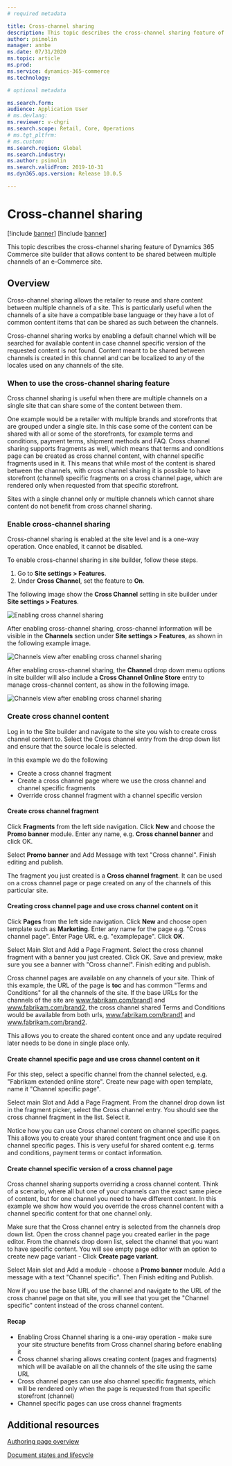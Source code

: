 ```yaml
---
# required metadata

title: Cross-channel sharing
description: This topic describes the cross-channel sharing feature of Dynamics 365 Commerce site builder that allows content to be shared between multiple channels of an e-Commerce site.
author: psimolin
manager: annbe
ms.date: 07/31/2020
ms.topic: article
ms.prod: 
ms.service: dynamics-365-commerce
ms.technology: 

# optional metadata

ms.search.form:  
audience: Application User
# ms.devlang: 
ms.reviewer: v-chgri
ms.search.scope: Retail, Core, Operations
# ms.tgt_pltfrm: 
# ms.custom: 
ms.search.region: Global
ms.search.industry: 
ms.author: psimolin
ms.search.validFrom: 2019-10-31
ms.dyn365.ops.version: Release 10.0.5

---
```

# Cross-channel sharing

[!include [banner](includes/banner.md)]
[!include [banner](includes/preview-banner.md)]

This topic describes the cross-channel sharing feature of Dynamics 365 Commerce site builder that allows content to be shared between multiple channels of an e-Commerce site.

## Overview

Cross-channel sharing allows the retailer to reuse and share content between multiple channels of a site. This is particularly useful when the channels of a site have a compatible base language or they have a lot of common content items that can be shared as such between the channels.

Cross-channel sharing works by enabling a default channel which will be searched for available content in case channel specific version of the requested content is not found. Content meant to be shared between channels is created in this channel and can be localized to any of the locales used on any channels of the site.

### When to use the cross-channel sharing feature

Cross channel sharing is useful when there are multiple channels on a single site that can share some of the content between them.

One example would be a retailer with multiple brands and storefronts that are grouped under a single site. In this case some of the content can be shared with all or some of the storefronts, for example terms and conditions, payment terms, shipment methods and FAQ. Cross channel sharing supports fragments as well, which means that terms and conditions page can be created as cross channel content, with channel specific fragments used in it. This means that while most of the content is shared between the channels, with cross channel sharing it is possible to have storefront (channel) specific fragments on a cross channel page, which are rendered only when requested from that specific storefront.

Sites with a single channel only or multiple channels which cannot share content do not benefit from cross channel sharing.

### Enable cross-channel sharing

Cross-channel sharing is enabled at the site level and is a one-way operation. Once enabled, it cannot be disabled.

To enable cross-channel sharing in site builder, follow these steps.

1. Go to **Site settings \> Features**.
1. Under **Cross Channel**, set the feature to **On**. 

The following image show the **Cross Channel** setting in site builder under **Site settings \> Features**.

![Enabling cross channel sharing](./media/enabling-cross-channel-sharing.png)

After enabling cross-channel sharing, cross-channel information will be visible in the **Channels** section under **Site settings \> Features**, as shown in the following example image.

![Channels view after enabling cross channel sharing](./media/channels-cross-channel.png)

After enabling cross-channel sharing, the **Channel** drop down menu options in site builder will also include a **Cross Channel Online Store** entry to manage cross-channel content, as show in the following image.

![Channels view after enabling cross channel sharing](./media/cross-channel-dropdown.png)

### Create cross channel content

Log in to the Site builder and navigate to the site you wish to create cross channel content to. Select the Cross channel entry from the drop down list and ensure that the source locale is selected.

In this example we do the following
* Create a cross channel fragment
* Create a cross channel page where we use the cross channel and channel specific fragments
* Override cross channel fragment with a channel specific version

#### Create cross channel fragment

Click **Fragments** from the left side navigation. Click **New** and choose the **Promo banner** module. Enter any name, e.g. **Cross channel banner** and click OK.

Select **Promo banner** and Add Message with text "Cross channel". Finish editing and publish.

The fragment you just created is a **Cross channel fragment**. It can be used on a cross channel page or page created on any of the channels of this particular site.

#### Creating cross channel page and use cross channel content on it

Click **Pages** from the left side navigation. Click **New** and choose open template such as **Marketing**. Enter any name for the page e.g. "Cross channel page". Enter Page URL e.g. "examplepage". Click **OK**.

Select Main Slot and Add a Page Fragment. Select the cross channel fragment with a banner you just created. Click OK. Save and preview, make sure you see a banner with "Cross channel". Finish editing and publish.

Cross channel pages are available on any channels of your site. Think of this example, the URL of the page is **toc** and has common "Terms and Conditions" for all the channels of the site. If the base URLs for the channels of the site are www.fabrikam.com/brand1 and www.fabrikam.com/brand2, the cross channel shared Terms and Conditions would be available from both urls, www.fabrikam.com/brand1 and www.fabrikam.com/brand2.

This allows you to create the shared content once and any update required later needs to be done in single place only.

#### Create channel specific page and use cross channel content on it

For this step, select a specific channel from the channel selected, e.g. "Fabrikam extended online store". Create new page with open template, name it "Channel specific page".

Select main Slot and Add a Page Fragment. From the channel drop down list in the fragment picker, select the Cross channel entry. You should see the cross channel fragment in the list. Select it.

Notice how you can use Cross channel content on channel specific pages. This allows you to create your shared content fragment once and use it on channel specific pages. This is very useful for shared content e.g. terms and conditions, payment terms or contact information.

#### Create channel specific version of a cross channel page

Cross channel sharing supports overriding a cross channel content. Think of a scenario, where all but one of your channels can the exact same piece of content, but for one channel you need to have different content. In this example we show how would you override the cross channel content with a channel specific content for that one channel only.

Make sure that the Cross channel entry is selected from the channels drop down list. Open the cross channel page you created earlier in the page editor. From the channels drop down list, select the channel that you want to have specific content. You will see empty page editor with an option to create new page variant - Click **Create page variant**.

Select Main slot and Add a module - choose a **Promo banner** module. Add a message with a text "Channel specific". Then Finish editing and Publish.

Now if you use the base URL of the channel and navigate to the URL of the cross channel page on that site, you will see that you get the "Channel specific" content instead of the cross channel content.

#### Recap

* Enabling Cross Channel sharing is a one-way operation - make sure your site structure benefits from Cross channel sharing before enabling it
* Cross channel sharing allows creating content (pages and fragments) which will be available on all the channels of the site using the same URL
* Cross channel pages can use also channel specific fragments, which will be rendered only when the page is requested from that specific storefront (channel)
* Channel specific pages can use cross channel fragments
 
## Additional resources

[Authoring page overview](authoring-home-overview.md)

[Document states and lifecycle](document-states-overview.md)

